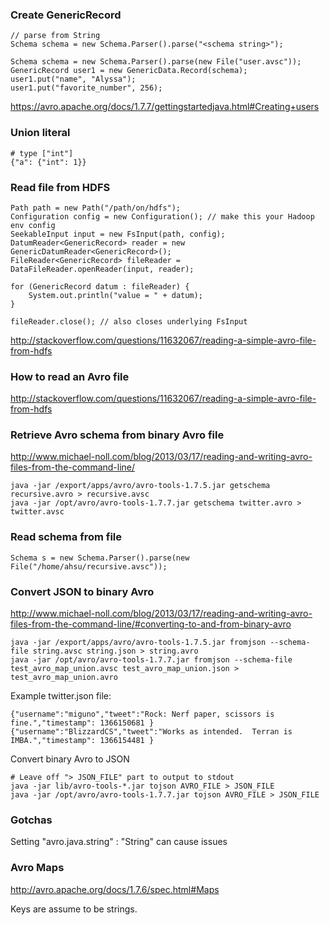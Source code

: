 ### Create GenericRecord
```
// parse from String
Schema schema = new Schema.Parser().parse("<schema string>");

Schema schema = new Schema.Parser().parse(new File("user.avsc"));
GenericRecord user1 = new GenericData.Record(schema);
user1.put("name", "Alyssa");
user1.put("favorite_number", 256);
```
https://avro.apache.org/docs/1.7.7/gettingstartedjava.html#Creating+users


### Union literal
```
# type ["int"]
{"a": {"int": 1}}
```

### Read file from HDFS
```
Path path = new Path("/path/on/hdfs");
Configuration config = new Configuration(); // make this your Hadoop env config
SeekableInput input = new FsInput(path, config);
DatumReader<GenericRecord> reader = new GenericDatumReader<GenericRecord>();
FileReader<GenericRecord> fileReader = DataFileReader.openReader(input, reader);

for (GenericRecord datum : fileReader) {
    System.out.println("value = " + datum);
}

fileReader.close(); // also closes underlying FsInput
```
http://stackoverflow.com/questions/11632067/reading-a-simple-avro-file-from-hdfs


### How to read an Avro file
http://stackoverflow.com/questions/11632067/reading-a-simple-avro-file-from-hdfs

### Retrieve Avro schema from binary Avro file
http://www.michael-noll.com/blog/2013/03/17/reading-and-writing-avro-files-from-the-command-line/
```
java -jar /export/apps/avro/avro-tools-1.7.5.jar getschema recursive.avro > recursive.avsc
java -jar /opt/avro/avro-tools-1.7.7.jar getschema twitter.avro > twitter.avsc
```

### Read schema from file
```
Schema s = new Schema.Parser().parse(new File("/home/ahsu/recursive.avsc"));
```


### Convert JSON to binary Avro
http://www.michael-noll.com/blog/2013/03/17/reading-and-writing-avro-files-from-the-command-line/#converting-to-and-from-binary-avro
```
java -jar /export/apps/avro/avro-tools-1.7.5.jar fromjson --schema-file string.avsc string.json > string.avro
java -jar /opt/avro/avro-tools-1.7.7.jar fromjson --schema-file test_avro_map_union.avsc test_avro_map_union.json > test_avro_map_union.avro
```

Example twitter.json file:
```
{"username":"miguno","tweet":"Rock: Nerf paper, scissors is fine.","timestamp": 1366150681 }
{"username":"BlizzardCS","tweet":"Works as intended.  Terran is IMBA.","timestamp": 1366154481 }
```

Convert binary Avro to JSON
```
# Leave off "> JSON_FILE" part to output to stdout
java -jar lib/avro-tools-*.jar tojson AVRO_FILE > JSON_FILE
java -jar /opt/avro/avro-tools-1.7.7.jar tojson AVRO_FILE > JSON_FILE
```

### Gotchas
Setting "avro.java.string" : "String" can cause issues

### Avro Maps
http://avro.apache.org/docs/1.7.6/spec.html#Maps

Keys are assume to be strings.
